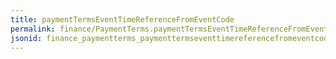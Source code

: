```yaml
---
title: paymentTermsEventTimeReferenceFromEventCode
permalink: finance/PaymentTerms.paymentTermsEventTimeReferenceFromEventCode.html
jsonid: finance_paymentterms_paymenttermseventtimereferencefromeventcode
---
```

